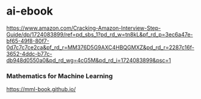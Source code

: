 # ai-ebook

https://www.amazon.com/Cracking-Amazon-Interview-Step-Guide/dp/1724083899/ref=pd_sbs_1?pd_rd_w=tn8kL&pf_rd_p=3ec6a47e-bf65-49f8-80f7-0d7c7c7ce2ca&pf_rd_r=MM376D5G9AXC4HBQGMXZ&pd_rd_r=2287c16f-3652-4ddc-b77c-db948d0550a0&pd_rd_wg=4cG5M&pd_rd_i=1724083899&psc=1


###  Mathematics for Machine Learning
https://mml-book.github.io/
